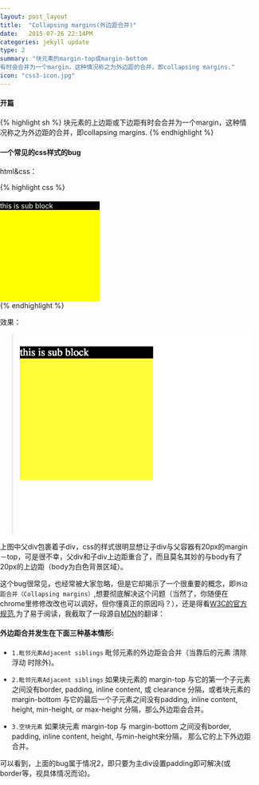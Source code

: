 ```yaml
---
layout: post_layout
title:  "Collapsing margins(外边距合并)"
date:   2015-07-26 22:14PM
categories: jekyll update
type: 2
summary: "块元素的margin-top或margin-bottom
有时会合并为一个margin，这种情况称之为外边距的合并，即collapsing margins."
icon: "css3-icon.jpg"
---
```

#### 开篇

{% highlight sh %}
块元素的上边距或下边距有时会合并为一个margin，这种情况称之为外边距的合并，即collapsing margins.
{% endhighlight %}

#### 一个常见的css样式的bug

html&css：

{% highlight css %}
<!DOCTYPE html>
<html>
    <style type="text/css">
        html, body{
            width: 100%;
            height: 100%;
            padding: 0;
            margin: 0;
        }
        #main {
            width: 200px;
            height: 200px;
            background: yellow;
        }
        #sub {
            color: #fff;
            width: 200px;
            padding: 0;
            margin: 0;
            margin-top: 20px;
            background: black;
        }
    </style>
<body>
    <div id="main">
        <div id="sub">this is sub block</div>
    </div>
</body>
</html>
{% endhighlight %}

效果：

> ![](/../img/collapsing/collapsing.png)

上图中父div包裹着子div，css的样式很明显想让子div与父容器有20px的margin－top，可是很不幸，父div和子div上边距重合了，而且莫名其妙的与body有了20px的上边距（body为白色背景区域）。

这个bug很常见，也经常被大家忽略，但是它却揭示了一个很重要的概念，即`外边距合并（Collapsing margins）`,想要彻底解决这个问题（当然了，你随便在chrome里修修改改也可以调好，但你懂真正的原因吗？），还是得看[W3C的官方规范](http://www.w3.org/TR/CSS2/box.html#collapsing-margins),为了易于阅读，我截取了一段源自[MDN](https://developer.mozilla.org/zh-CN/docs/Web/CSS/margin_collapsing)的翻译：

#### 外边距合并发生在下面三种基本情形:

* `1.毗邻元素Adjacent siblings`
毗邻元素的外边距会合并（当靠后的元素 清除浮动 时除外)。

* `2.毗邻元素Adjacent siblings`
如果块元素的 margin-top 与它的第一个子元素之间没有border, padding, inline content, 或 clearance 分隔，或者块元素的 margin-bottom 与它的最后一个子元素之间没有padding, inline content, height, min-height, or max-height 分隔，那么外边距会合并。

* `3.空块元素`
如果块元素 margin-top 与 margin-bottom 之间没有border, padding, inline content, height, 与min-height来分隔， 那么它的上下外边距合并。

可以看到，上面的bug属于情况2，即只要为主div设置padding即可解决(或border等，视具体情况而论)。




















